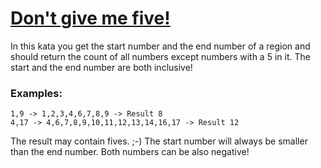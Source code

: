 # [Don't give me five!](https://www.codewars.com/kata/5813d19765d81c592200001a) #

In this kata you get the start number and the end number of a region and should return the count of all numbers except numbers with a 5 in it. The start and the end number are both inclusive!

### Examples: ###

    1,9 -> 1,2,3,4,6,7,8,9 -> Result 8
    4,17 -> 4,6,7,8,9,10,11,12,13,14,16,17 -> Result 12

The result may contain fives. ;-)
The start number will always be smaller than the end number. Both numbers can be also negative!
